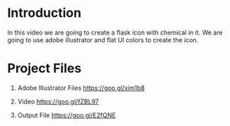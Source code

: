 # Introduction

In this video we are going to create a flask icon with chemical in it. We are going to use adobe illustrator and flat UI colors to create the icon.

# Project Files

1. Adobe Illustrator Files
https://goo.gl/xim1b8

2. Video 
https://goo.gl/fZBL97

3. Output File
https://goo.gl/E2fQNE


